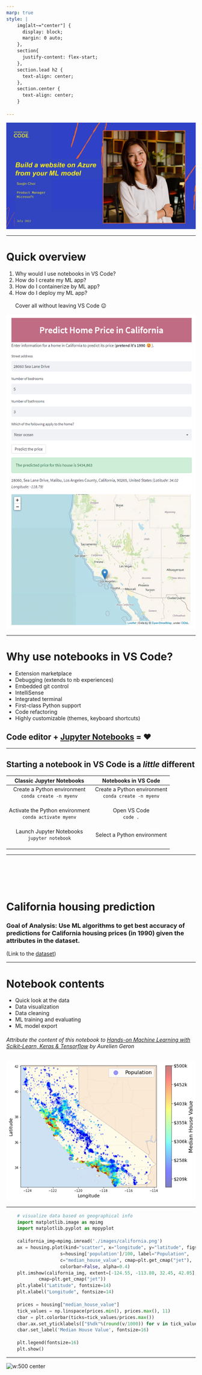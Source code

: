 ```yaml
---
marp: true
style: |
    img[alt~="center"] {
      display: block;
      margin: 0 auto;
    },
    section{
      justify-content: flex-start;
    },
    section.lead h2 {
      text-align: center;
    },
    section.center {
      text-align: center;
    }

---
```

![bg](deck-content/Intro.png)

---
# Quick overview
1. Why would I use notebooks in VS Code?
2. How do I create my ML app?
3. How do I containerize by ML app?
4. How do I deploy my ML app?
<br><br>
Cover all without leaving VS Code 😉

![bg right:34%](deck-content/webapp.png)

---
<!-- _class: lead -->
# Why use notebooks in VS Code?
- Extension marketplace
- Debugging (extends to nb experiences)
- Embedded git control
- IntelliSense
- Integrated terminal
- First-class Python support
- Code refactoring
- Highly customizable (themes, keyboard shortcuts)

## Code editor + [Jupyter Notebooks](https://marketplace.visualstudio.com/itemdetails?itemName=ms-toolsai.jupyter) = ❤️

---
## Starting a notebook in VS Code is a _little_ different

| Classic Jupyter Notebooks | Notebooks in VS Code |
|:-------------------------:|:--------------------:|
| Create a Python environment<br>`conda create -n myenv`</br></br> | Create a Python environment<br>`conda create -n myenv`</br></br>|
| Activate the Python environment<br>`conda activate myenv`</br></br> | Open VS Code<br>`code .`</br></br> |
| Launch Jupyter Notebooks<br>`jupyter notebook`</br></br> | Select a Python environment</br></br>|

---
<br><br><br><br>

# California housing prediction

### Goal of Analysis: Use ML algorithms to get best accuracy of predictions for California housing prices (in 1990) given the attributes in the dataset.

(Link to the [dataset](https://www.kaggle.com/camnugent/california-housing-prices))

---
# Notebook contents
- Quick look at the data
- Data visualization
- Data cleaning
- ML training and evaluating
- ML model export

###### _Attribute the content of this notebook to [Hands-on Machine Learning with Scikit-Learn, Keras & Tensorflow](https://github.com/ageron/handson-ml2) by Aurelien Geron_

![bg w:550 right:45%](images/cali-heatmap.png)

---
```python
    # visualize data based on geographical info
    import matplotlib.image as mpimg
    import matplotlib.pyplot as mppyplot

    california_img=mpimg.imread('./images/california.png')
    ax = housing.plot(kind="scatter", x="longitude", y="latitude", figsize=(10,7),
                    s=housing['population']/100, label="Population",
                    c="median_house_value", cmap=plt.get_cmap("jet"),
                    colorbar=False, alpha=0.4)
    plt.imshow(california_img, extent=[-124.55, -113.80, 32.45, 42.05], alpha=0.5,
            cmap=plt.get_cmap("jet"))
    plt.ylabel("Latitude", fontsize=14)
    plt.xlabel("Longitude", fontsize=14)

    prices = housing["median_house_value"]
    tick_values = np.linspace(prices.min(), prices.max(), 11)
    cbar = plt.colorbar(ticks=tick_values/prices.max())
    cbar.ax.set_yticklabels(["$%dk"%(round(v/1000)) for v in tick_values], fontsize=14)
    cbar.set_label('Median House Value', fontsize=16)

    plt.legend(fontsize=16)
    plt.show()
```
---
![w:500 center](images/california.png)